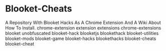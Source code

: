 # Blooket-Cheats
A Repository With Blooket Hacks As A Chrome Extension And A Wiki About How To Install.  chrome-extension extension extensions chrome-extensions blooket unobfuscated blooket-hack blooketjs blookethack blooket-utilities blooket-mods blooket-game blooket-hacks blookethacks blooket-cheats blooket-cheat
